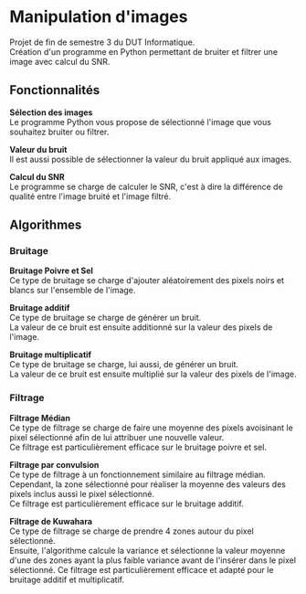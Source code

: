 # Manipulation d'images
Projet de fin de semestre 3 du DUT Informatique.  
Création d'un programme en Python permettant de bruiter et filtrer une image avec calcul du SNR.  

## Fonctionnalités
**Sélection des images**  
Le programme Python vous propose de sélectionné l'image que vous souhaitez bruiter ou filtrer.  

**Valeur du bruit**  
Il est aussi possible de sélectionner la valeur du bruit appliqué aux images.  

**Calcul du SNR**  
Le programme se charge de calculer le SNR, c'est à dire la différence de qualité entre l'image bruité et l'image filtré.

## Algorithmes
### Bruitage
**Bruitage Poivre et Sel**  
Ce type de bruitage se charge d'ajouter aléatoirement des pixels noirs et blancs sur l'ensemble de l'image.  

**Bruitage additif**  
Ce type de bruitage se charge de générer un bruit.  
La valeur de ce bruit est ensuite additionné sur la valeur des pixels de l'image.  

**Bruitage multiplicatif**  
Ce type de bruitage se charge, lui aussi, de générer un bruit.  
La valeur de ce bruit est ensuite multiplié sur la valeur des pixels de l'image.  

### Filtrage
**Filtrage Médian**  
Ce type de filtrage se charge de faire une moyenne des pixels avoisinant le pixel sélectionné afin de lui attribuer une nouvelle valeur.  
Ce filtrage est particulièrement efficace sur le bruitage poivre et sel.  

**Filtrage par convulsion**  
Ce type de filtrage à un fonctionnement similaire au filtrage médian.  
Cependant, la zone sélectionné pour réaliser la moyenne des valeurs des pixels inclus aussi le pixel sélectionné.  
Ce filtrage est particulièrement efficace sur le bruitage additif.  

**Filtrage de Kuwahara**  
Ce type de filtrage se charge de prendre 4 zones autour du pixel sélectionné.  
Ensuite, l'algorithme calcule la variance et sélectionne la valeur moyenne d'une des zones ayant la plus faible variance avant de l'insérer dans le pixel sélectionné.
Ce filtrage est particulièrement efficace et adapté pour le bruitage additif et multiplicatif.
